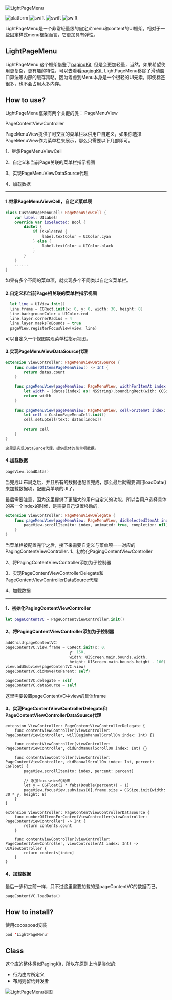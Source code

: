 ![LightPageMenu](https://user-images.githubusercontent.com/34939593/135384338-ab79e578-b5d9-4c14-bc70-e97d0bb6c9ca.png)

![platform](https://img.shields.io/badge/platform-ios-brightgreen.svg)  ![swift](https://img.shields.io/badge/swift-5.0-brightgreen.svg)  ![swift](https://img.shields.io/badge/license-MIT-brightgreen.svg)  ![swift](https://img.shields.io/badge/release-v1.0.3-brightgreen.svg)

LightPageMenu是一个非常轻量级的自定义menu和content的UI框架。相对于一些固定样式menu框架而言，它更加具有弹性。

## LightPageMenu
LightPageMenu 这个框架借鉴了[pagingKit](https://github.com/kazuhiro4949/PagingKit), 但是会更加轻量，当然，如果希望使用更复杂，更有趣的特性，可以去看看[pagingKit](https://github.com/kazuhiro4949/PagingKit), LightPageMenu移除了滑动窗口算法等内部的缓存策略，因为考虑到Menu本身是一个很轻的UI元素，即使标签很多，也不会占用太多内存。


## How to use?
LightPageMenu框架有两个关键的类：
PageMenuView

PageContentViewController

PageMenuView提供了可交互的菜单栏以供用户自定义，如果你选择PageMenuView作为菜单栏来展示，那么只需要以下几部即可。

1、继承PageMenuViewCell

2、自定义和当前Page关联的菜单栏指示视图

3、实现PageMenuViewDataSource代理

4、加载数据

___

#### 1.继承PageMenuViewCell，自定义菜单项
```Swift
class CustomPageMenuCell: PageMenuViewCell {
    var label: UILabel!
    override var isSelected: Bool {
        didSet {
            if isSelected {
                label.textColor = UIColor.cyan
            } else {
                label.textColor = UIColor.black
            }
        }
    }
    ......
}
```
如果有多个不同的菜单项，就实现多个不同类以自定义菜单栏。

#### 2.自定义和当前Page相关联的菜单栏指示视图
```Swift
  let line = UIView.init()
  line.frame = CGRect.init(x: 0, y: 0, width: 30, height: 8)
  line.backgroundColor = UIColor.red
  line.layer.cornerRadius = 4
  line.layer.masksToBounds = true
  pageView.registerFocusView(view: line)
```

可以自定义一个视图实现菜单栏指示视图。

#### 3.实现PageMenuViewDataSource代理
```Swift
extension ViewController: PageMenuViewDataSource {
    func numberOfItemsPageMenuView() -> Int {
        return datas.count
    }
    
    func pageMenuView(pageMenuView: PageMenuView, widthForItemAt index: Int) -> CGFloat {
        let width = (datas[index] as! NSString).boundingRect(with: CGSize.init(width: CGFloat.infinity, height: 20), options: .usesLineFragmentOrigin, attributes: [NSAttributedString.Key.font : UIFont.systemFont(ofSize: 16, weight: .medium)], context: nil).width + 2
        return width
    }
    
    func pageMenuView(pageMenuView: PageMenuView, cellForItemAt index: Int) -> PageMenuViewCell {
        let cell = CustomPageMenuCell.init()
        cell.setupCell(text: datas[index])
        
        return cell
    }
}

这里是实现DataSurce代理，提供具体的菜单项数据。

```

#### 4.加载数据

```swift
pageView.loadData()
```
当完成UI布局之后，并且所有的数据也配置完成，那么最后就需要调用loadData()来加载数据项，配置菜单项的UI了。

最后需要注意，因为这里提供了更强大的用户自定义的功能，所以当用户选择具体的某一个index的时候，是需要自己设置移动的.
```swift
extension ViewController: PageMenuViewDelegate {
    func pageMenuView(pageMenuView: PageMenuView, didSelectedItemAt index: Int) {
        pageView.scrollItem(to: index, animated: true, completion: nil)
    }
}
```


当菜单栏被配置完毕之后，接下来需要自定义与菜单项一一对应的PagingContentViewController.
1、初始化PagingContentViewController

2、将PagingContentViewController添加为子控制器

3、实现PageContentViewControllerDelegate和PageContentViewControllerDataSource代理

4、加载数据

___

#### 1、初始化PagingContentViewController
```swift
let pageContentVC = PageContentViewController.init()
```

#### 2、将PagingContentViewController添加为子控制器

```swift
addChild(pageContentVC)
pageContentVC.view.frame = CGRect.init(x: 0,
                            y: 160,
                            width: UIScreen.main.bounds.width,
                            height: UIScreen.main.bounds.height - 160)
view.addSubview(pageContentVC.view)
pageContentVC.didMove(toParent: self)

pageContentVC.delegate = self
pageContentVC.dataSource = self

```
这里需要设置pageContentVC中view的具体frame

#### 3、实现PageContentViewControllerDelegate和PageContentViewControllerDataSource代理

```
extension ViewController: PageContentViewControllerDelegate {
    func contentViewController(viewController: PageContentViewController, willBeginManualScrollOn index: Int) {}
    
    func contentViewController(viewController: PageContentViewController, didEndManualScrollOn index: Int) {}
    
    func contentViewController(viewController: PageContentViewController, didManualScrollOn index: Int, percent: CGFloat) {
        pageView.scrollItem(to: index, percent: percent)
        
        // 添加focusview的动画
        let y = CGFloat(2 * fabs(Double(percent)) + 1)
        pageView.focusView.subviews[0].frame.size = CGSize.init(width: 30 * y, height: 8)
    }
}

extension ViewController: PageContentViewControllerDataSource {
    func numberOfItemsForContentViewController(viewController: PageContentViewController) -> Int {
        return contents.count
    }
    
    func contentViewController(viewController: PageContentViewController, viewControllerAt index: Int) -> UIViewController {
        return contents[index]
    }
}
```

#### 4、加载数据
最后一步和之前一样，只不过这里需要加载的是pageContentVC的数据而已。
```swift
pageContentVC.loadData()
```

## How to install?
使用cocoapoad安装
```swift
pod 'LightPageMenu'
```

## Class
这个库的整体类似PagingKit，所以在原则上也是类似的:
- 行为由库所定义
- 布局则留给开发者

![LightPageMenu类图](https://user-images.githubusercontent.com/34939593/137106739-31a15ec0-aa97-44ab-995f-bd8f392b2027.png)


